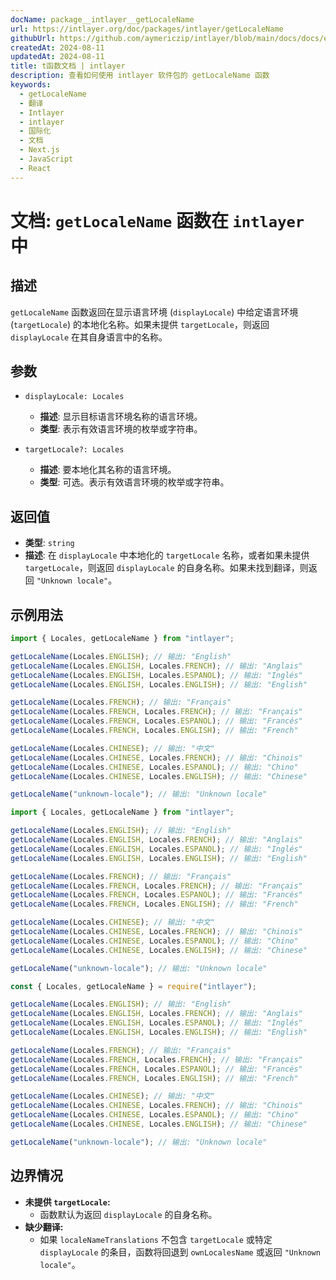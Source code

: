 ```yaml
---
docName: package__intlayer__getLocaleName
url: https://intlayer.org/doc/packages/intlayer/getLocaleName
githubUrl: https://github.com/aymericzip/intlayer/blob/main/docs/docs/en/packages/intlayer/getLocaleName.md
createdAt: 2024-08-11
updatedAt: 2024-08-11
title: t函数文档 | intlayer
description: 查看如何使用 intlayer 软件包的 getLocaleName 函数
keywords:
  - getLocaleName
  - 翻译
  - Intlayer
  - intlayer
  - 国际化
  - 文档
  - Next.js
  - JavaScript
  - React
---
```


# 文档: `getLocaleName` 函数在 `intlayer` 中

## 描述

`getLocaleName` 函数返回在显示语言环境 (`displayLocale`) 中给定语言环境 (`targetLocale`) 的本地化名称。如果未提供 `targetLocale`，则返回 `displayLocale` 在其自身语言中的名称。

## 参数

- `displayLocale: Locales`

  - **描述**: 显示目标语言环境名称的语言环境。
  - **类型**: 表示有效语言环境的枚举或字符串。

- `targetLocale?: Locales`
  - **描述**: 要本地化其名称的语言环境。
  - **类型**: 可选。表示有效语言环境的枚举或字符串。

## 返回值

- **类型**: `string`
- **描述**: 在 `displayLocale` 中本地化的 `targetLocale` 名称，或者如果未提供 `targetLocale`，则返回 `displayLocale` 的自身名称。如果未找到翻译，则返回 `"Unknown locale"`。

## 示例用法

```typescript codeFormat="typescript"
import { Locales, getLocaleName } from "intlayer";

getLocaleName(Locales.ENGLISH); // 输出: "English"
getLocaleName(Locales.ENGLISH, Locales.FRENCH); // 输出: "Anglais"
getLocaleName(Locales.ENGLISH, Locales.ESPANOL); // 输出: "Inglés"
getLocaleName(Locales.ENGLISH, Locales.ENGLISH); // 输出: "English"

getLocaleName(Locales.FRENCH); // 输出: "Français"
getLocaleName(Locales.FRENCH, Locales.FRENCH); // 输出: "Français"
getLocaleName(Locales.FRENCH, Locales.ESPANOL); // 输出: "Francés"
getLocaleName(Locales.FRENCH, Locales.ENGLISH); // 输出: "French"

getLocaleName(Locales.CHINESE); // 输出: "中文"
getLocaleName(Locales.CHINESE, Locales.FRENCH); // 输出: "Chinois"
getLocaleName(Locales.CHINESE, Locales.ESPANOL); // 输出: "Chino"
getLocaleName(Locales.CHINESE, Locales.ENGLISH); // 输出: "Chinese"

getLocaleName("unknown-locale"); // 输出: "Unknown locale"
```

```javascript codeFormat="esm"
import { Locales, getLocaleName } from "intlayer";

getLocaleName(Locales.ENGLISH); // 输出: "English"
getLocaleName(Locales.ENGLISH, Locales.FRENCH); // 输出: "Anglais"
getLocaleName(Locales.ENGLISH, Locales.ESPANOL); // 输出: "Inglés"
getLocaleName(Locales.ENGLISH, Locales.ENGLISH); // 输出: "English"

getLocaleName(Locales.FRENCH); // 输出: "Français"
getLocaleName(Locales.FRENCH, Locales.FRENCH); // 输出: "Français"
getLocaleName(Locales.FRENCH, Locales.ESPANOL); // 输出: "Francés"
getLocaleName(Locales.FRENCH, Locales.ENGLISH); // 输出: "French"

getLocaleName(Locales.CHINESE); // 输出: "中文"
getLocaleName(Locales.CHINESE, Locales.FRENCH); // 输出: "Chinois"
getLocaleName(Locales.CHINESE, Locales.ESPANOL); // 输出: "Chino"
getLocaleName(Locales.CHINESE, Locales.ENGLISH); // 输出: "Chinese"

getLocaleName("unknown-locale"); // 输出: "Unknown locale"
```

```javascript codeFormat="commonjs"
const { Locales, getLocaleName } = require("intlayer");

getLocaleName(Locales.ENGLISH); // 输出: "English"
getLocaleName(Locales.ENGLISH, Locales.FRENCH); // 输出: "Anglais"
getLocaleName(Locales.ENGLISH, Locales.ESPANOL); // 输出: "Inglés"
getLocaleName(Locales.ENGLISH, Locales.ENGLISH); // 输出: "English"

getLocaleName(Locales.FRENCH); // 输出: "Français"
getLocaleName(Locales.FRENCH, Locales.FRENCH); // 输出: "Français"
getLocaleName(Locales.FRENCH, Locales.ESPANOL); // 输出: "Francés"
getLocaleName(Locales.FRENCH, Locales.ENGLISH); // 输出: "French"

getLocaleName(Locales.CHINESE); // 输出: "中文"
getLocaleName(Locales.CHINESE, Locales.FRENCH); // 输出: "Chinois"
getLocaleName(Locales.CHINESE, Locales.ESPANOL); // 输出: "Chino"
getLocaleName(Locales.CHINESE, Locales.ENGLISH); // 输出: "Chinese"

getLocaleName("unknown-locale"); // 输出: "Unknown locale"
```

## 边界情况

- **未提供 `targetLocale`:**
  - 函数默认为返回 `displayLocale` 的自身名称。
- **缺少翻译:**
  - 如果 `localeNameTranslations` 不包含 `targetLocale` 或特定 `displayLocale` 的条目，函数将回退到 `ownLocalesName` 或返回 `"Unknown locale"`。
